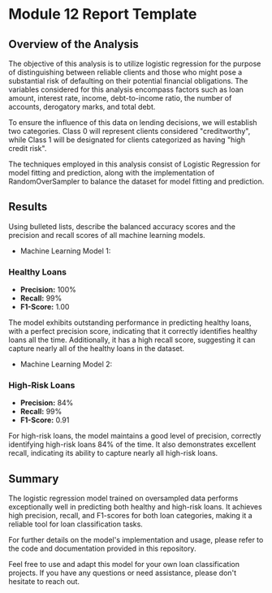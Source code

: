 # Module 12 Report Template

## Overview of the Analysis

The objective of this analysis is to utilize logistic regression for the purpose of distinguishing between reliable clients and those who might pose a substantial risk of defaulting on their potential financial obligations. The variables considered for this analysis encompass factors such as loan amount, interest rate, income, debt-to-income ratio, the number of accounts, derogatory marks, and total debt.

To ensure the influence of this data on lending decisions, we will establish two categories. Class 0 will represent clients considered "creditworthy", while Class 1 will be designated for clients categorized as having "high credit risk".

The techniques employed in this analysis consist of Logistic Regression for model fitting and prediction, along with the implementation of RandomOverSampler to balance the dataset for model fitting and prediction.
## Results

Using bulleted lists, describe the balanced accuracy scores and the precision and recall scores of all machine learning models.

* Machine Learning Model 1:
  
### Healthy Loans 

- **Precision:** 100%
- **Recall:** 99%
- **F1-Score:** 1.00

The model exhibits outstanding performance in predicting healthy loans, with a perfect precision score, indicating that it correctly identifies healthy loans all the time. Additionally, it has a high recall score, suggesting it can capture nearly all of the healthy loans in the dataset.


* Machine Learning Model 2:
### High-Risk Loans 

- **Precision:** 84%
- **Recall:** 99%
- **F1-Score:** 0.91

For high-risk loans, the model maintains a good level of precision, correctly identifying high-risk loans 84% of the time. It also demonstrates excellent recall, indicating its ability to capture nearly all high-risk loans.
## Summary

The logistic regression model trained on oversampled data performs exceptionally well in predicting both healthy and high-risk loans. It achieves high precision, recall, and F1-scores for both loan categories, making it a reliable tool for loan classification tasks.

For further details on the model's implementation and usage, please refer to the code and documentation provided in this repository.

Feel free to use and adapt this model for your own loan classification projects. If you have any questions or need assistance, please don't hesitate to reach out.


